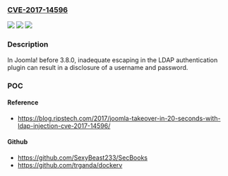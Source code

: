 ### [CVE-2017-14596](https://cve.mitre.org/cgi-bin/cvename.cgi?name=CVE-2017-14596)
![](https://img.shields.io/static/v1?label=Product&message=n%2Fa&color=blue)
![](https://img.shields.io/static/v1?label=Version&message=n%2Fa&color=blue)
![](https://img.shields.io/static/v1?label=Vulnerability&message=n%2Fa&color=brighgreen)

### Description

In Joomla! before 3.8.0, inadequate escaping in the LDAP authentication plugin can result in a disclosure of a username and password.

### POC

#### Reference
- https://blog.ripstech.com/2017/joomla-takeover-in-20-seconds-with-ldap-injection-cve-2017-14596/

#### Github
- https://github.com/SexyBeast233/SecBooks
- https://github.com/trganda/dockerv


